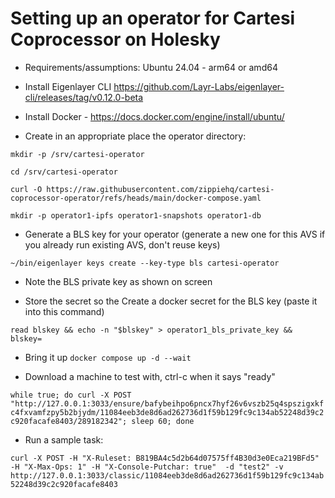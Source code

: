 # Setting up an operator for Cartesi Coprocessor on Holesky

* Requirements/assumptions: Ubuntu 24.04 - arm64 or amd64
* Install Eigenlayer CLI https://github.com/Layr-Labs/eigenlayer-cli/releases/tag/v0.12.0-beta
* Install Docker - https://docs.docker.com/engine/install/ubuntu/

* Create in an appropriate place the operator directory:

```mkdir -p /srv/cartesi-operator```

```cd /srv/cartesi-operator```

```curl -O https://raw.githubusercontent.com/zippiehq/cartesi-coprocessor-operator/refs/heads/main/docker-compose.yaml```

```mkdir -p operator1-ipfs operator1-snapshots operator1-db```

* Generate a BLS key for your operator (generate a new one for this AVS if you already run existing AVS, don't reuse keys)

```~/bin/eigenlayer keys create --key-type bls cartesi-operator```

- Note the BLS private key as shown on screen

* Store the secret so the Create a docker secret for the BLS key (paste it into this command)

```read blskey && echo -n "$blskey" > operator1_bls_private_key && blskey=```
 
* Bring it up
```docker compose up -d --wait```

* Download a machine to test with, ctrl-c when it says "ready"

```while true; do curl -X POST "http://127.0.0.1:3033/ensure/bafybeihpo6pncx7hyf26v6vszb25q4spszigxkfc4fxvamfzpy5b2bjydm/11084eeb3de8d6ad262736d1f59b129fc9c134ab52248d39c2c920facafe8403/289182342"; sleep 60; done```

* Run a sample task:

```curl -X POST -H "X-Ruleset: B819BA4c5d2b64d07575ff4B30d3e0Eca219BFd5" -H "X-Max-Ops: 1" -H "X-Console-Putchar: true"  -d "test2" -v http://127.0.0.1:3033/classic/11084eeb3de8d6ad262736d1f59b129fc9c134ab52248d39c2c920facafe8403```
